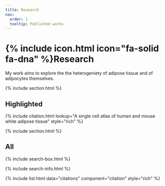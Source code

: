 ```yaml
---
title: Research
nav:
  order: 1
  tooltip: Published works
---
```


# {% include icon.html icon="fa-solid fa-dna" %}Research
My work aims to explore the the heterogeniety of adipose tissue and of adipocytes themselves.

{% include section.html %}

## Highlighted

{% include citation.html lookup="A single cell atlas of human and mouse white adipose tissue" style="rich" %}

{% include section.html %}

## All

{% include search-box.html %}

{% include search-info.html %}

{% include list.html data="citations" component="citation" style="rich" %}
